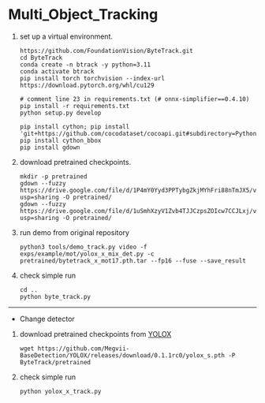 # Multi_Object_Tracking


1. set up a virtual environment.
    ```
    https://github.com/FoundationVision/ByteTrack.git
    cd ByteTrack
    conda create -n btrack -y python=3.11
    conda activate btrack
    pip install torch torchvision --index-url https://download.pytorch.org/whl/cu129

    # comment line 23 in requirements.txt (# onnx-simplifier==0.4.10)
    pip install -r requirements.txt
    python setup.py develop

    pip install cython; pip install 'git+https://github.com/cocodataset/cocoapi.git#subdirectory=PythonAPI'
    pip install cython_bbox
    pip install gdown
    ```

2. download pretrained checkpoints.
    ```
    mkdir -p pretrained
    gdown --fuzzy https://drive.google.com/file/d/1P4mY0Yyd3PPTybgZkjMYhFri88nTmJX5/view?usp=sharing -O pretrained/
    gdown --fuzzy https://drive.google.com/file/d/1uSmhXzyV1Zvb4TJJCzpsZOIcw7CCJLxj/view?usp=sharing -O pretrained/
    ```
3. run demo from original repository
    ```
    python3 tools/demo_track.py video -f exps/example/mot/yolox_x_mix_det.py -c pretrained/bytetrack_x_mot17.pth.tar --fp16 --fuse --save_result
    ```

4. check simple run
    ```
    cd ..
    python byte_track.py
    ```

---
- Change detector

1. download pretrained checkpoints from [YOLOX](https://github.com/Megvii-BaseDetection/YOLOX)
    ```
    wget https://github.com/Megvii-BaseDetection/YOLOX/releases/download/0.1.1rc0/yolox_s.pth -P ByteTrack/pretrained
    ```
2. check simple run
    ```
    python yolox_x_track.py
    ```
